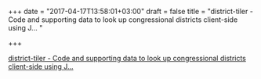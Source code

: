 +++
date = "2017-04-17T13:58:01+03:00"
draft = false
title = "district-tiler - Code and supporting data to look up congressional districts client-side using J... "

+++

<p><a href="https://t.co/PARzdTNS0k">district-tiler - Code and supporting data to look up congressional districts client-side using J... </a></p>